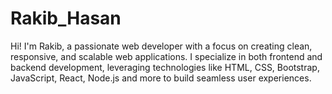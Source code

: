 # Rakib_Hasan
Hi! I'm Rakib, a passionate web developer with a focus on creating clean, responsive, and scalable web applications. I specialize in both frontend and backend development, leveraging technologies like HTML, CSS, Bootstrap, JavaScript, React, Node.js and more to build seamless user experiences.
